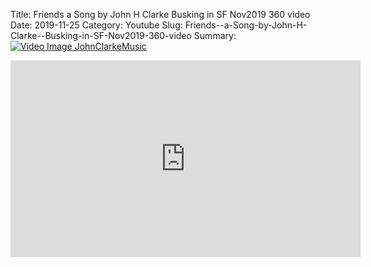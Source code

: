 Title: Friends  a Song by John H Clarke  Busking in SF Nov2019 360 video
Date: 2019-11-25
Category: Youtube
Slug: Friends--a-Song-by-John-H-Clarke--Busking-in-SF-Nov2019-360-video
Summary: <a href="/Friends--a-Song-by-John-H-Clarke--Busking-in-SF-Nov2019-360-video.html/"><img src="https://i.ytimg.com/vi/g_oYATp1zkE/hqdefault.jpg" alt="Video Image JohnClarkeMusic"></a>

<iframe width="560" height="315" src="https://www.youtube.com/embed/g_oYATp1zkE" title="YouTube video player" frameborder="0" allow="accelerometer; autoplay; clipboard-write; encrypted-media; gyroscope; picture-in-picture" allowfullscreen></iframe>

